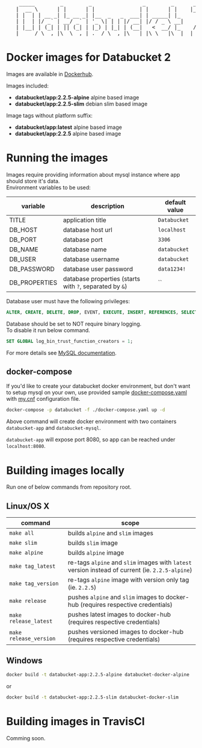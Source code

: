 <pre>
    _____        _        _                _        _      ___  
   |  __ \      | |      | |              | |      | |    |__ \  
   | |  | | __ _| |_ __ _| |__  _   _  ___| | _____| |_      ) |  
   | |  | |/ _` | __/ _` | '_ \| | | |/ __| |/ / _ \ __|    / /  
   | |__| | (_| | || (_| | |_) | |_| | (__|   <  __/ |_    / /_  
   |_____/ \__,_|\__\__,_|_.__/ \__,_|\___|_|\_\___|\__|  |____|  
</pre>

# Docker images for Databucket 2

Images are available in [Dockerhub](https://hub.docker.com/u/databucket).

Images included:

- **databucket/app:2.2.5-alpine** alpine based image
- **databucket/app:2.2.5-slim** debian slim based image

Image tags without platform suffix:

- **databucket/app:latest** alpine based image
- **databucket/app:2.2.5** alpine based image

# Running the images

Images require providing information about mysql instance where app should store it's data.  
Environment variables to be used:

|variable|description|default value|
|-|-|-|
|TITLE|application title|`Databucket`|
|DB_HOST|database host url|`localhost`|
|DB_PORT|database port|`3306`|
|DB_NAME|database name|`databucket`|
|DB_USER|database username|`databucket`|
|DB_PASSWORD|database user password|`data1234!`|
|DB_PROPERTIES|database properties (starts with `?`, separated by `&`)|``|

Database user must have the following privileges:

```sql
ALTER, CREATE, DELETE, DROP, EVENT, EXECUTE, INSERT, REFERENCES, SELECT, TRIGGER, UPDATE.
```

Database should be set to NOT require binary logging.  
To disable it run below command.

```sql
SET GLOBAL log_bin_trust_function_creators = 1;
```

For more details see [MySQL documentation](https://dev.mysql.com/doc/refman/8.0/en/stored-programs-logging.html).

## docker-compose

If you'd like to create your databucket docker environment, but don't want to setup mysql on your own, use provided sample [docker-compose.yaml](./databucket-docker-compose/docker-compose.yaml) with
[my.cnf](./databucket-docker-compose/my.cnf) configuration file.

```bash
docker-compose -p databucket -f ./docker-compose.yaml up -d
```

Above command will create docker environment with two containers `databucket-app` and `databucket-mysql`.

`databucket-app` will expose port 8080, so app can be reached under `localhost:8080`.

# Building images locally

Run one of below commands from repository root.

## Linux/OS X

|command|scope|
|-|-|
|`make all`|builds `alpine` and `slim` images|
|`make slim`|builds `slim` image|
|`make alpine`|builds `alpine` image|
|`make tag_latest`| re-tags `alpine` and `slim` images with `latest` version instead of current (ie. `2.2.5-alpine`)|
|`make tag_version`|re-tags `alpine` image with version only tag (ie. `2.2.5`)|
|`make release`|pushes `alpine` and `slim` images to docker-hub (requires respective credentials)|
|`make release_latest`|pushes latest images to docker-hub (requires respective credentials)|
|`make release_version`|pushes versioned images to docker-hub (requires respective credentials)|

## Windows

```bash
docker build -t databucket-app:2.2.5-alpine databucket-docker-alpine
```

or

```bash
docker build -t databucket-app:2.2.5-slim databucket-docker-slim
```

# Building images in TravisCI

Comming soon.
